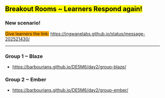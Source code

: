 ## <mark>Breakout Rooms ~ Learners Respond again!</mark>

### New scenario!

<span style="background-color: orange;">Give learners the link:</span> https://ingwanelabs.github.io/status/message-202521430/

<hr>

### Group 1 ~ Blaze

- https://barbourians.github.io/DE5M6/day2/group-blaze/

### Group 2 ~ Ember

- https://barbourians.github.io/DE5M6/day2/group-ember/
